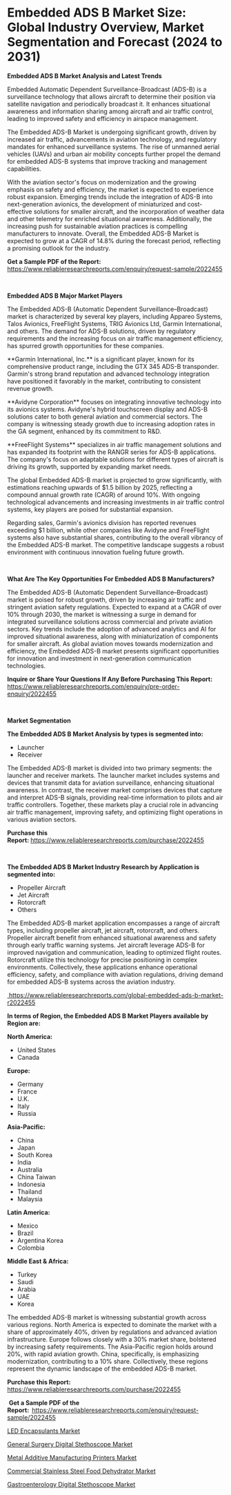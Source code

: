 <p><h1>Embedded ADS B Market Size: Global Industry Overview, Market Segmentation and Forecast (2024 to 2031)</h1></p><p><strong>Embedded ADS B Market Analysis and Latest Trends</strong></p>
<p><p>Embedded Automatic Dependent Surveillance-Broadcast (ADS-B) is a surveillance technology that allows aircraft to determine their position via satellite navigation and periodically broadcast it. It enhances situational awareness and information sharing among aircraft and air traffic control, leading to improved safety and efficiency in airspace management.</p><p>The Embedded ADS-B Market is undergoing significant growth, driven by increased air traffic, advancements in aviation technology, and regulatory mandates for enhanced surveillance systems. The rise of unmanned aerial vehicles (UAVs) and urban air mobility concepts further propel the demand for embedded ADS-B systems that improve tracking and management capabilities. </p><p>With the aviation sector's focus on modernization and the growing emphasis on safety and efficiency, the market is expected to experience robust expansion. Emerging trends include the integration of ADS-B into next-generation avionics, the development of miniaturized and cost-effective solutions for smaller aircraft, and the incorporation of weather data and other telemetry for enriched situational awareness. Additionally, the increasing push for sustainable aviation practices is compelling manufacturers to innovate. Overall, the Embedded ADS-B Market is expected to grow at a CAGR of 14.8% during the forecast period, reflecting a promising outlook for the industry.</p></p>
<p><strong>Get a Sample PDF of the Report:&nbsp;</strong> <a href="https://www.reliableresearchreports.com/enquiry/request-sample/2022455?utm_campaign=4&utm_medium=2&utm_source=Github&utm_content=ia&utm_term=28102024&utm_id=embedded-ads-b">https://www.reliableresearchreports.com/enquiry/request-sample/2022455</a></p>
<p>&nbsp;</p>
<p><strong>Embedded ADS B Major Market Players</strong></p>
<p><p>The Embedded ADS-B (Automatic Dependent Surveillance–Broadcast) market is characterized by several key players, including Appareo Systems, Talos Avionics, FreeFlight Systems, TRIG Avionics Ltd, Garmin International, and others. The demand for ADS-B solutions, driven by regulatory requirements and the increasing focus on air traffic management efficiency, has spurred growth opportunities for these companies.</p><p>**Garmin International, Inc.** is a significant player, known for its comprehensive product range, including the GTX 345 ADS-B transponder. Garmin's strong brand reputation and advanced technology integration have positioned it favorably in the market, contributing to consistent revenue growth.</p><p>**Avidyne Corporation** focuses on integrating innovative technology into its avionics systems. Avidyne's hybrid touchscreen display and ADS-B solutions cater to both general aviation and commercial sectors. The company is witnessing steady growth due to increasing adoption rates in the GA segment, enhanced by its commitment to R&D.</p><p>**FreeFlight Systems** specializes in air traffic management solutions and has expanded its footprint with the RANGR series for ADS-B applications. The company's focus on adaptable solutions for different types of aircraft is driving its growth, supported by expanding market needs.</p><p>The global Embedded ADS-B market is projected to grow significantly, with estimations reaching upwards of $1.5 billion by 2025, reflecting a compound annual growth rate (CAGR) of around 10%. With ongoing technological advancements and increasing investments in air traffic control systems, key players are poised for substantial expansion.</p><p>Regarding sales, Garmin's avionics division has reported revenues exceeding $1 billion, while other companies like Avidyne and FreeFlight systems also have substantial shares, contributing to the overall vibrancy of the Embedded ADS-B market. The competitive landscape suggests a robust environment with continuous innovation fueling future growth.</p></p>
<p>&nbsp;</p>
<p><strong>What Are The Key Opportunities For Embedded ADS B Manufacturers?</strong></p>
<p><p>The Embedded ADS-B (Automatic Dependent Surveillance–Broadcast) market is poised for robust growth, driven by increasing air traffic and stringent aviation safety regulations. Expected to expand at a CAGR of over 10% through 2030, the market is witnessing a surge in demand for integrated surveillance solutions across commercial and private aviation sectors. Key trends include the adoption of advanced analytics and AI for improved situational awareness, along with miniaturization of components for smaller aircraft. As global aviation moves towards modernization and efficiency, the Embedded ADS-B market presents significant opportunities for innovation and investment in next-generation communication technologies.</p></p>
<p><strong>Inquire or Share Your Questions If Any Before Purchasing This Report:</strong> <a href="https://www.reliableresearchreports.com/enquiry/pre-order-enquiry/2022455?utm_campaign=4&utm_medium=2&utm_source=Github&utm_content=ia&utm_term=28102024&utm_id=embedded-ads-b">https://www.reliableresearchreports.com/enquiry/pre-order-enquiry/2022455</a></p>
<p>&nbsp;</p>
<p><strong>Market Segmentation</strong></p>
<p><strong>The Embedded ADS B Market Analysis by types is segmented into:</strong></p>
<p><ul><li>Launcher</li><li>Receiver</li></ul></p>
<p><p>The Embedded ADS-B market is divided into two primary segments: the launcher and receiver markets. The launcher market includes systems and devices that transmit data for aviation surveillance, enhancing situational awareness. In contrast, the receiver market comprises devices that capture and interpret ADS-B signals, providing real-time information to pilots and air traffic controllers. Together, these markets play a crucial role in advancing air traffic management, improving safety, and optimizing flight operations in various aviation sectors.</p></p>
<p><strong>Purchase this Report:&nbsp;</strong><a href="https://www.reliableresearchreports.com/purchase/2022455?utm_campaign=4&utm_medium=2&utm_source=Github&utm_content=ia&utm_term=28102024&utm_id=embedded-ads-b">https://www.reliableresearchreports.com/purchase/2022455</a></p>
<p>&nbsp;</p>
<p><strong>The Embedded ADS B Market Industry Research by Application is segmented into:</strong></p>
<p><ul><li>Propeller Aircraft</li><li>Jet Aircraft</li><li>Rotorcraft</li><li>Others</li></ul></p>
<p><p>The Embedded ADS-B market application encompasses a range of aircraft types, including propeller aircraft, jet aircraft, rotorcraft, and others. Propeller aircraft benefit from enhanced situational awareness and safety through early traffic warning systems. Jet aircraft leverage ADS-B for improved navigation and communication, leading to optimized flight routes. Rotorcraft utilize this technology for precise positioning in complex environments. Collectively, these applications enhance operational efficiency, safety, and compliance with aviation regulations, driving demand for embedded ADS-B systems across the aviation industry.</p></p>
<p><a href="https://www.reliableresearchreports.com/global-embedded-ads-b-market-r2022455?utm_campaign=4&utm_medium=2&utm_source=Github&utm_content=ia&utm_term=28102024&utm_id=embedded-ads-b">&nbsp;https://www.reliableresearchreports.com/global-embedded-ads-b-market-r2022455</a></p>
<p><strong>In terms of Region, the Embedded ADS B Market Players available by Region are:</strong></p>
<p>
    <p> <strong> North America: </strong>
        <ul>
            <li>United States</li>
            <li>Canada</li>
        </ul>
        </p> 
    <p> <strong> Europe: </strong>
        <ul>
            <li>Germany</li>
            <li>France</li>
            <li>U.K.</li>
            <li>Italy</li>
            <li>Russia</li>
        </ul>
        </p> 
    <p> <strong> Asia-Pacific: </strong>
        <ul>
            <li>China</li>
            <li>Japan</li>
            <li>South Korea</li>
            <li>India</li>
            <li>Australia</li>
            <li>China Taiwan</li>
            <li>Indonesia</li>
            <li>Thailand</li>
            <li>Malaysia</li>
        </ul>
        </p> 
    <p> <strong> Latin America: </strong>
        <ul>
            <li>Mexico</li>
            <li>Brazil</li>
            <li>Argentina Korea</li>
            <li>Colombia</li>
        </ul>
        </p> 
    <p> <strong> Middle East & Africa: </strong>
        <ul>
            <li>Turkey</li>
            <li>Saudi</li>
            <li>Arabia</li>
            <li>UAE</li>
            <li>Korea</li>
        </ul>
    </p>
    </p>
<p><p>The embedded ADS-B market is witnessing substantial growth across various regions. North America is expected to dominate the market with a share of approximately 40%, driven by regulations and advanced aviation infrastructure. Europe follows closely with a 30% market share, bolstered by increasing safety requirements. The Asia-Pacific region holds around 20%, with rapid aviation growth. China, specifically, is emphasizing modernization, contributing to a 10% share. Collectively, these regions represent the dynamic landscape of the embedded ADS-B market.</p></p>
<p><strong>Purchase this Report: </strong><a href="https://www.reliableresearchreports.com/purchase/2022455?utm_campaign=4&utm_medium=2&utm_source=Github&utm_content=ia&utm_term=28102024&utm_id=embedded-ads-b">https://www.reliableresearchreports.com/purchase/2022455</a></p>
<p>&nbsp;<strong>Get a Sample PDF of the Report:&nbsp;&nbsp;</strong><a href="https://www.reliableresearchreports.com/enquiry/request-sample/2022455?utm_campaign=4&utm_medium=2&utm_source=Github&utm_content=ia&utm_term=28102024&utm_id=embedded-ads-b">https://www.reliableresearchreports.com/enquiry/request-sample/2022455</a></p>
<p><strong></strong></p>
<p><p><a href="https://www.linkedin.com/pulse/global-led-encapsulants-market-share-growth-opportunities-bacxf?trk=public_post_embed_feed-article-content&utm_campaign=4&utm_medium=2&utm_source=Github&utm_content=ia&utm_term=28102024&utm_id=embedded-ads-b">LED Encapsulants Market</a></p><p><a href="https://github.com/alesiasc0na/Market-Research-Report-List-1/blob/main/general-surgery-digital-stethoscope-market.md?utm_campaign=4&utm_medium=2&utm_source=Github&utm_content=ia&utm_term=28102024&utm_id=embedded-ads-b">General Surgery Digital Stethoscope Market</a></p><p><a href="https://issuu.com/reportprime-2/docs/metal-additive-manufacturing-printe_7157ab469cb50a?utm_campaign=4&utm_medium=2&utm_source=Github&utm_content=ia&utm_term=28102024&utm_id=embedded-ads-b">Metal Additive Manufacturing Printers Market</a></p><p><a href="https://issuu.com/reportprime-2/docs/commercial-stainless-steel-food-deh_443e739b619bc0?utm_campaign=4&utm_medium=2&utm_source=Github&utm_content=ia&utm_term=28102024&utm_id=embedded-ads-b">Commercial Stainless Steel Food Dehydrator Market</a></p><p><a href="https://github.com/WayneHopkins413/Market-Research-Report-List-1/blob/main/gastroenterology-digital-stethoscope-market.md?utm_campaign=4&utm_medium=2&utm_source=Github&utm_content=ia&utm_term=28102024&utm_id=embedded-ads-b">Gastroenterology Digital Stethoscope Market</a></p></p>